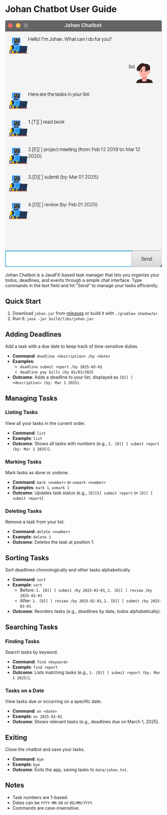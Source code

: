 <!-- Johan Chatbot User Guide -->
# Johan Chatbot User Guide

![Johan Chatbot](Ui.png)

Johan Chatbot is a JavaFX-based task manager that lets you organize your todos, deadlines, and events through a simple chat interface. Type commands in the text field and hit "Send" to manage your tasks efficiently.

## Quick Start

1. Download `johan.jar` from [releases](https://github.com/jhwan0707/ip/releases) or build it with `./gradlew shadowJar`.
2. Run it: `java -jar build/libs/johan.jar`.

## Adding Deadlines

Add a task with a due date to keep track of time-sensitive duties.

- **Command**: `deadline <description> /by <date>`
- **Examples**:
    - `deadline submit report /by 2025-03-01`
    - `deadline pay bills /by 01/03/2025`
- **Outcome**: Adds a deadline to your list, displayed as `[D][ ] <description> (by: Mar 1 2025)`.

## Managing Tasks

### Listing Tasks
View all your tasks in the current order.

- **Command**: `list`
- **Example**: `list`
- **Outcome**: Shows all tasks with numbers (e.g., `1. [D][ ] submit report (by: Mar 1 2025)`).

### Marking Tasks
Mark tasks as done or undone.

- **Command**: `mark <number>` or `unmark <number>`
- **Examples**: `mark 1`, `unmark 1`
- **Outcome**: Updates task status (e.g., `[D][X] submit report` or `[D][ ] submit report`).

### Deleting Tasks
Remove a task from your list.

- **Command**: `delete <number>`
- **Example**: `delete 1`
- **Outcome**: Deletes the task at position 1.

## Sorting Tasks

Sort deadlines chronologically and other tasks alphabetically.

- **Command**: `sort`
- **Example**: `sort`
  - Before: `1. [D][ ] submit /by 2025-03-01`, `2. [D][ ] review /by 2025-02-01`
  - After: `1. [D][ ] review /by 2025-02-01`, `2. [D][ ] submit /by 2025-03-01`
- **Outcome**: Reorders tasks (e.g., deadlines by date, todos alphabetically).

## Searching Tasks

### Finding Tasks
Search tasks by keyword.

- **Command**: `find <keyword>`
- **Example**: `find report`
- **Outcome**: Lists matching tasks (e.g., `1. [D][ ] submit report (by: Mar 1 2025)`).

### Tasks on a Date
View tasks due or occurring on a specific date.

- **Command**: `on <date>`
- **Example**: `on 2025-03-01`
- **Outcome**: Shows relevant tasks (e.g., deadlines due on March 1, 2025).

## Exiting

Close the chatbot and save your tasks.

- **Command**: `bye`
- **Example**: `bye`
- **Outcome**: Exits the app, saving tasks to `data/johan.txt`.

## Notes

- Task numbers are 1-based.
- Dates can be `YYYY-MM-DD` or `DD/MM/YYYY`.
- Commands are case-insensitive.